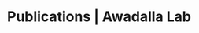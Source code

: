 ---
title: Publications | Awadalla Lab
permalink: /publications/
published: false
isPublic_b: true

publicationType_txt: journal
title_txt: Allele-specific expression reveals interactions between genetic variation and environment
pmid_tl: 28530654
publishDate_tdt: "2017-05-22T07:23:33.000Z"
journalTitle_txt: Nat Methods
volume_tl: 14
issue_tl: 7
link_txt: "https://www.ncbi.nlm.nih.gov/pubmed/28530654"
doi_txt: 10.1038/nmeth.4298
authors_list:
  - author_txt: David A. Knowles
  - author_txt: Joe R. Davis
  - author_txt: Hilary Edgington
  - author_txt: Anil Raj
  - author_txt: Marie-Julie Favé
  - author_txt: Xiaowei Zhu
  - author_txt: James B. Potash
  - author_txt: Myrna M. Weissman
  - author_txt: Jianxin Shi
  - author_txt: Douglas F. Levinson
  - author_txt: Philip Awadalla
  - author_txt: Sara Mostafavi
  - author_txt: Stephen B. Montgomery
  - author_txt: Alexis Battle
---